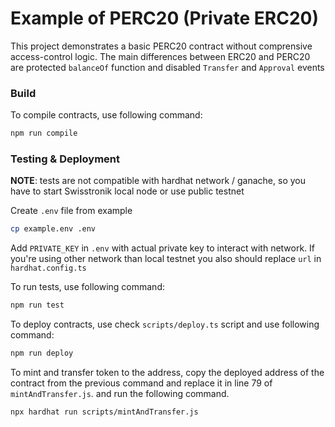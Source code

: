 # Example of PERC20 (Private ERC20)

This project demonstrates a basic PERC20 contract without comprensive access-control logic. The main differences between ERC20 and PERC20 are protected `balanceOf` function and disabled `Transfer` and `Approval` events

### Build

To compile contracts, use following command:
```sh 
npm run compile
```

### Testing & Deployment

<b>NOTE</b>: tests are not compatible with hardhat network / ganache, so you have to start Swisstronik local node or use public testnet

Create `.env` file from example
```sh
cp example.env .env
```
Add `PRIVATE_KEY` in `.env` with actual private key to interact with network. If you're using other network than local testnet you also should replace `url` in `hardhat.config.ts`

To run tests, use following command:

```sh
npm run test
```

To deploy contracts, use check `scripts/deploy.ts` script and use following command:
```sh
npm run deploy
```

To mint and transfer token to the address, copy the deployed address of the contract from the previous command and replace it in line 79 of `mintAndTransfer.js`. and run the following command.
```sh
npx hardhat run scripts/mintAndTransfer.js
```